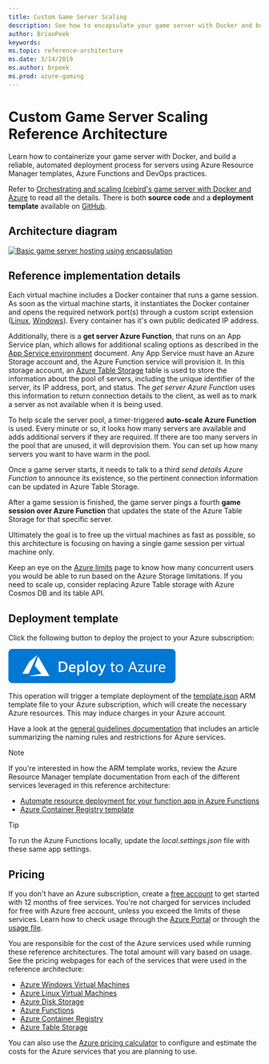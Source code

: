 ```yaml
---
title: Custom Game Server Scaling
description: See how to encapsulate your game server with Docker and build a reliable and automated deployment process of the game server using Azure Resource Manager templates, Azure Functions and DevOps practices.
author: BrianPeek
keywords: 
ms.topic: reference-architecture
ms.date: 3/14/2019
ms.author: brpeek
ms.prod: azure-gaming
---
```


# Custom Game Server Scaling Reference Architecture

Learn how to containerize your game server with Docker, and build a reliable, automated deployment process for servers using Azure Resource Manager templates, Azure Functions and DevOps practices.

Refer to [Orchestrating and scaling Icebird's game server with Docker and Azure](https://microsoft.github.io/techcasestudies/devops/azure%20app%20service/azure%20functions/2017/04/21/IceBird.html) to read all the details. There is both **source code** and a **deployment template** available on [GitHub](https://github.com/Annonator/FuncyAutoScale).

## Architecture diagram

[![Basic game server hosting using encapsulation](media/multiplayer/multiplayer-custom-game-server-scaling.png)](media/multiplayer/multiplayer-custom-game-server-scaling.png)

## Reference implementation details

Each virtual machine includes a Docker container that runs a game session. As soon as the virtual machine starts, it instantiates the Docker container and opens the required network port(s) through a custom script extension ([Linux](https://docs.microsoft.com/azure/virtual-machines/extensions/custom-script-linux), [Windows](https://docs.microsoft.com/azure/virtual-machines/extensions/custom-script-windows)). Every container has it's own public dedicated IP address.

Additionally, there is a **get server Azure Function**, that runs on an App Service plan, which allows for additional scaling options as described in the [App Service environment](https://docs.microsoft.com/azure/app-service/environment/intro) document. Any App Service must have an Azure Storage account and, the Azure Function service will provision it.  In this storage account, an [Azure Table Storage](https://docs.microsoft.com/azure/storage/tables/table-storage-overview) table is used to store the information about the pool of servers, including the unique identifier of the server, its IP address, port, and status. The *get server Azure Function* uses this information to return connection details to the client, as well as to mark a server as not available when it is being used.

To help scale the server pool, a timer-triggered **auto-scale Azure Function** is used. Every minute or so, it looks how many servers are available and adds additional servers if they are required. If there are too many servers in the pool that are unused, it will deprovision them. You can set up how many servers you want to have warm in the pool.

Once a game server starts, it needs to talk to a third *send details Azure Function* to announce its existence, so the pertinent connection information can be updated in Azure Table Storage.

After a game session is finished, the game server pings a fourth **game session over Azure Function** that updates the state of the Azure Table Storage for that specific server.

Ultimately the goal is to free up the virtual machines as fast as possible, so this architecture is focusing on having a single game session per virtual machine only.

Keep an eye on the [Azure limits](https://aka.ms/azurelimits) page to know how many concurrent users you would be able to run based on the Azure Storage limitations. If you need to scale up, consider replacing Azure Table storage with Azure Cosmos DB and its table API.

## Deployment template

Click the following button to deploy the project to your Azure subscription:

[![Deploy to Azure](media/deploytoazure.svg)](https://aka.ms/arm-gaming-custom-server-scaling)

This operation will trigger a template deployment of the [template.json](https://github.com/Annonator/FuncyAutoScale/blob/master/Deployment/template.json) ARM template file to your Azure subscription, which will create the necessary Azure resources. This may induce charges in your Azure account.

Have a look at the [general guidelines documentation](./general-guidelines.md#naming-conventions) that includes an article summarizing the naming rules and restrictions for Azure services.

>[!NOTE]
> If you're interested in how the ARM template works, review the Azure Resource Manager template documentation from each of the different services leveraged in this reference architecture:
>
> - [Automate resource deployment for your function app in Azure Functions](https://docs.microsoft.com/azure/azure-functions/functions-infrastructure-as-code)
> - [Azure Container Registry template](https://docs.microsoft.com/azure/templates/microsoft.containerregistry/registries)

>[!TIP]
> To run the Azure Functions locally, update the *local.settings.json* file with these same app settings.

## Pricing

If you don't have an Azure subscription, create a [free account](https://aka.ms/azfreegamedev) to get started with 12 months of free services. You're not charged for services included for free with Azure free account, unless you exceed the limits of these services. Learn how to check usage through the [Azure Portal](https://docs.microsoft.com/azure/billing/billing-check-free-service-usage#check-usage-on-the-azure-portal) or through the [usage file](https://docs.microsoft.com/azure/billing/billing-check-free-service-usage#check-usage-through-the-usage-file).

You are responsible for the cost of the Azure services used while running these reference architectures.  The total amount will vary based on usage. See the pricing webpages for each of the services that were used in the reference architecture:

- [Azure Windows Virtual Machines](https://azure.microsoft.com/pricing/details/virtual-machines/windows/)
- [Azure Linux Virtual Machines](https://azure.microsoft.com/pricing/details/virtual-machines/linux/)
- [Azure Disk Storage](https://azure.microsoft.com/pricing/details/managed-disks/)
- [Azure Functions](https://azure.microsoft.com/pricing/details/functions/)
- [Azure Container Registry](https://azure.microsoft.com/pricing/details/container-registry/)
- [Azure Table Storage](https://azure.microsoft.com/pricing/details/storage/tables/)

You can also use the [Azure pricing calculator](https://azure.microsoft.com/pricing/calculator/) to configure and estimate the costs for the Azure services that you are planning to use.